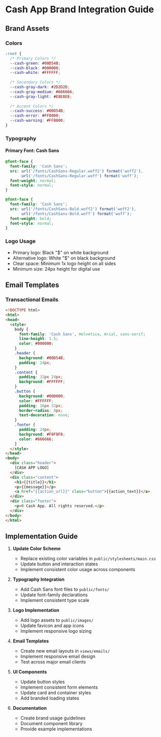# Cash App Brand Integration Guide

## Brand Assets

### Colors
```css
:root {
  /* Primary Colors */
  --cash-green: #00D54B;
  --cash-black: #000000;
  --cash-white: #FFFFFF;
  
  /* Secondary Colors */
  --cash-gray-dark: #2D2D2D;
  --cash-gray-medium: #666666;
  --cash-gray-light: #E8E8E8;
  
  /* Accent Colors */
  --cash-success: #00D54B;
  --cash-error: #FF0000;
  --cash-warning: #FFB800;
}
```

### Typography

#### Primary Font: Cash Sans
```css
@font-face {
  font-family: 'Cash Sans';
  src: url('/fonts/CashSans-Regular.woff2') format('woff2'),
       url('/fonts/CashSans-Regular.woff') format('woff');
  font-weight: normal;
  font-style: normal;
}

@font-face {
  font-family: 'Cash Sans';
  src: url('/fonts/CashSans-Bold.woff2') format('woff2'),
       url('/fonts/CashSans-Bold.woff') format('woff');
  font-weight: bold;
  font-style: normal;
}
```

### Logo Usage
- Primary logo: Black "$" on white background
- Alternative logo: White "$" on black background
- Clear space: Minimum 1x logo height on all sides
- Minimum size: 24px height for digital use

## Email Templates

### Transactional Emails
```html
<!DOCTYPE html>
<html>
<head>
  <style>
    body {
      font-family: 'Cash Sans', Helvetica, Arial, sans-serif;
      line-height: 1.5;
      color: #000000;
    }
    .header {
      background: #00D54B;
      padding: 24px;
    }
    .content {
      padding: 32px 24px;
      background: #FFFFFF;
    }
    .button {
      background: #000000;
      color: #FFFFFF;
      padding: 16px 32px;
      border-radius: 8px;
      text-decoration: none;
    }
    .footer {
      padding: 24px;
      background: #F8F8F8;
      color: #666666;
    }
  </style>
</head>
<body>
  <div class="header">
    [CASH APP LOGO]
  </div>
  <div class="content">
    <h1>{{title}}</h1>
    <p>{{message}}</p>
    <a href="{{action_url}}" class="button">{{action_text}}</a>
  </div>
  <div class="footer">
    <p>© Cash App. All rights reserved.</p>
  </div>
</body>
</html>
```

## Implementation Guide

1. **Update Color Scheme**
   - Replace existing color variables in `public/stylesheets/main.css`
   - Update button and interaction states
   - Implement consistent color usage across components

2. **Typography Integration**
   - Add Cash Sans font files to `public/fonts/`
   - Update font-family declarations
   - Implement consistent type scale

3. **Logo Implementation**
   - Add logo assets to `public/images/`
   - Update favicon and app icons
   - Implement responsive logo sizing

4. **Email Templates**
   - Create new email layouts in `views/emails/`
   - Implement responsive email design
   - Test across major email clients

5. **UI Components**
   - Update button styles
   - Implement consistent form elements
   - Update card and container styles
   - Add branded loading states

6. **Documentation**
   - Create brand usage guidelines
   - Document component library
   - Provide example implementations